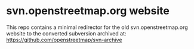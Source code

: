 # svn.openstreetmap.org website

This repo contains a minimal redirector for the old svn.openstreetmap.org website to the converted subversion archived at: https://github.com/openstreetmap/svn-archive
